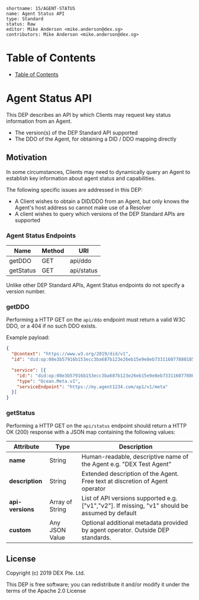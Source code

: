 ```
shortname: 15/AGENT-STATUS
name: Agent Status API
type: Standard
status: Raw
editor: Mike Anderson <mike.anderson@dex.sg>
contributors: Mike Anderson <mike.anderson@dex.sg>
```


Table of Contents
=================

   * [Table of Contents](#table-of-contents)


# Agent Status API

This DEP describes an API by which Clients may request key status information from an Agent.
- The version(s) of the DEP Standard API supported
- The DDO of the Agent, for obtaining a DID / DDO mapping directly 


## Motivation

In some circumstances, Clients may need to dynamically query an Agent to establish key information about agent status
and capabilities.

The following specific issues are addressed in this DEP:
- A Client wishes to obtain a DID/DDO from an Agent, but only knows the Agent's host address so cannot make use of a Resolver
- A client wishes to query which versions of the DEP Standard APIs are supported

### Agent Status Endpoints


| Name             | Method | URI                          |
|------------------|--------|------------------------------|
| getDDO           | GET    | api/ddo                      |
| getStatus        | GET    | api/status                   |

Unlike other DEP Standard APIs, Agent Status endpoints do not specify a version number. 


### getDDO

Performing a HTTP GET on the `api/ddo` endpoint must return a valid W3C DDO, or a 404 if no such DDO exists.

Example payload:

```json
{
  "@context": "https://www.w3.org/2019/did/v1",
  "id": "did:op:08e3b57916b153ecc3ba687b123e26eb15e9e8eb73311607788018559ec354c7",

  "service": [{
    "id:": "did:op:08e3b57916b153ecc3ba687b123e26eb15e9e8eb73311607788018559ec354c7#meta",
    "type": "Ocean.Meta.v1",
    "serviceEndpoint": "https://my.agent1234.com/ap1/v1/meta"
  }]
}

```


### getStatus

Performing a HTTP GET on the `api/status` endpoint should return a HTTP OK (200) response with a JSON map containing the
following values:

Attribute          |   Type          | Description
-------------------|-----------------|----------------------
**name**           | String          | Human-readable, descriptive name of the Agent e.g. "DEX Test Agent"
**description**    | String          | Extended description of the Agent. Free text at discretion of Agent operator
**api-versions**   | Array of String | List of API versions supported e.g. ["v1","v2"]. If missing, "v1" should be assumed by default
**custom**         | Any JSON Value  | Optional additional metadata provided by agent operator. Outside DEP standards.


## License

Copyright (c) 2019 DEX Pte. Ltd.

This DEP is free software; you can redistribute it and/or modify it under the terms of the Apache 2.0 License
